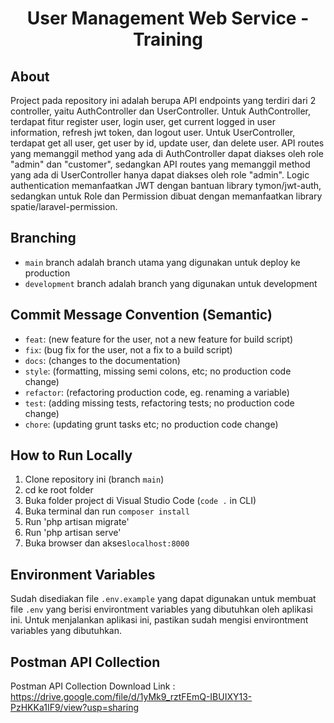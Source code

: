 # <h1 align="center"> User Management Web Service - Training </h4> </h1>

## About

Project pada repository ini adalah berupa API endpoints yang terdiri dari 2 controller, yaitu AuthController dan UserController. Untuk AuthController, terdapat fitur register user, login user, get current logged in user information, refresh jwt token, dan logout user. Untuk UserController, terdapat get all user, get user by id, update user, dan delete user. API routes yang memanggil method yang ada di AuthController dapat diakses oleh role "admin" dan "customer", sedangkan API routes yang memanggil method yang ada di UserController hanya dapat diakses oleh role "admin".
Logic authentication memanfaatkan JWT dengan bantuan library tymon/jwt-auth, sedangkan untuk Role dan Permission dibuat dengan memanfaatkan library spatie/laravel-permission.

## Branching

-   `main` branch adalah branch utama yang digunakan untuk deploy ke production
-   `development` branch adalah branch yang digunakan untuk development

## Commit Message Convention (Semantic)

-   `feat`: (new feature for the user, not a new feature for build script)
-   `fix`: (bug fix for the user, not a fix to a build script)
-   `docs`: (changes to the documentation)
-   `style`: (formatting, missing semi colons, etc; no production code change)
-   `refactor`: (refactoring production code, eg. renaming a variable)
-   `test`: (adding missing tests, refactoring tests; no production code change)
-   `chore`: (updating grunt tasks etc; no production code change)

## How to Run Locally

1. Clone repository ini (branch `main`)
2. cd ke root folder
3. Buka folder project di Visual Studio Code (`code .` in CLI)
4. Buka terminal dan run `composer install`
5. Run 'php artisan migrate'
6. Run 'php artisan serve'
7. Buka browser dan akses`localhost:8000`

## Environment Variables

Sudah disediakan file `.env.example` yang dapat digunakan untuk membuat file `.env` yang berisi environtment variables yang dibutuhkan oleh aplikasi ini. Untuk menjalankan aplikasi ini, pastikan sudah mengisi environtment variables yang dibutuhkan.

## Postman API Collection

Postman API Collection Download Link : https://drive.google.com/file/d/1yMk9_rztFEmQ-IBUIXY13-PzHKKa1IF9/view?usp=sharing
